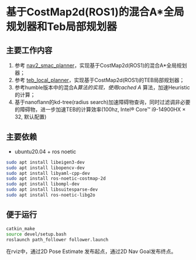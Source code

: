 # 基于CostMap2d(ROS1)的混合A*全局规划器和Teb局部规划器
## 主要工作内容
1. 参考 [nav2_smac_planner](https://github.com/ros-navigation/navigation2/tree/main/nav2_smac_planner)，实现基于CostMap2d(ROS1)的混合A*全局规划器；
2. 参考 [teb_local_planner](https://github.com/rst-tu-dortmund/teb_local_planner)，实现基于CostMap2d(ROS1)的TEB局部规划器；
3. 参考humble版本中的混合A*算法的实现，使用cached A* 算法，加速Heuristic的计算；
4. 基于nanoflann的kd-tree(radius search)加速障碍物查询，同时过滤调非必要的障碍物，进一步加速TEB的计算效率(100hz, Intel® Core™ i9-14900HX × 32, 默认配置)

## 主要依赖
- ubuntu20.04 + ros noetic

```bash
sudo apt install libeigen3-dev
sudo apt install libopencv-dev
sudo apt install libyaml-cpp-dev
sudo apt install ros-noetic-costmap-2d
sudo apt install libompl-dev
sudo apt install libsuitesparse-dev
sudo apt install ros-noetic-libg2o
```

## 便于运行

```bash
catkin_make
source devel/setup.bash
roslaunch path_follower follower.launch
```
在rviz中，通过2D Pose Estimate 发布起点，通过2D Nav Goal发布终点。
